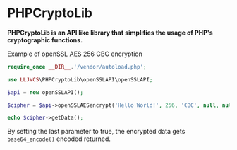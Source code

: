 # PHPCryptoLib

**PHPCryptoLib is an API like library that simplifies the usage of PHP's cryptographic functions.**

Example of openSSL AES 256 CBC encryption
```php
require_once __DIR__.'/vendor/autoload.php';

use LLJVCS\PHPCryptoLib\openSSLAPI\openSSLAPI;

$api = new openSSLAPI();

$cipher = $api->openSSLAESencrypt('Hello World!', 256, 'CBC', null, null, true);

echo $cipher->getData();
```

By setting the last parameter to true, the encrypted data gets ``base64_encode()`` encoded returned.
